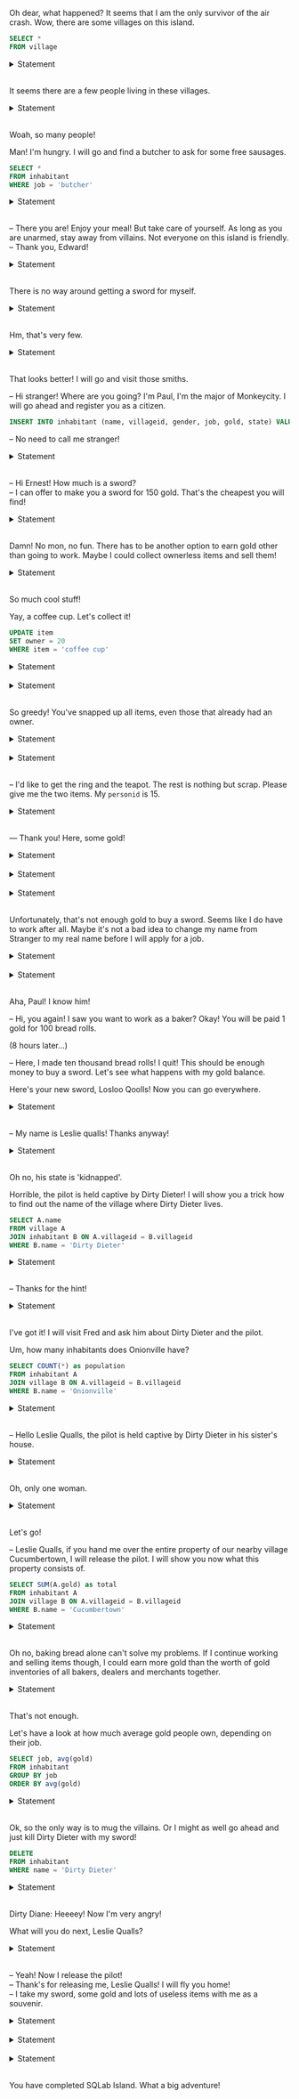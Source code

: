 

Oh dear, what happened? It seems that I am the only survivor of the air crash. Wow, there are some villages on this island.

```sql
SELECT *
FROM village
```

<details><summary>Statement</summary>Copy-paste the previous query. After the star `*`, add a comma and the given formula. Execute the complete query.<br><br>

<table>
    <tr>
        <th>villageid</th>
        <th>name</th>
        <th>chief</th>
        <th>hash</th>
        <th>token</th>
    </tr>
    <tr>
        <td>1</td>
        <td>Monkeycity</td>
        <td>1</td>
        <td>626144185414</td>
        <td>280010183117016</td>
    </tr>
    <tr>
        <td>2</td>
        <td>Cucumbertown</td>
        <td>6</td>
        <td>433400391491</td>
        <td>280010183117016</td>
    </tr>
</table>
Total: 3 rows affected.

</details><br>


It seems there are a few people living in these villages.

<details><summary>Statement</summary>How can you see a list of all inhabitants?<br><br>

<table>
    <tr>
        <th>personid</th>
        <th>name</th>
        <th>villageid</th>
        <th>gender</th>
        <th>job</th>
        <th>gold</th>
        <th>state</th>
        <th>hash</th>
        <th>token</th>
    </tr>
    <tr>
        <td>1</td>
        <td>Paul Bakerman</td>
        <td>1</td>
        <td>m</td>
        <td>baker</td>
        <td>850</td>
        <td>friendly</td>
        <td>646611776879</td>
        <td>127572182569252</td>
    </tr>
    <tr>
        <td>2</td>
        <td>Ernest Perry</td>
        <td>3</td>
        <td>m</td>
        <td>weaponsmith</td>
        <td>280</td>
        <td>friendly</td>
        <td>630197013484</td>
        <td>127572182569252</td>
    </tr>
</table>
Total: 19 rows affected.

</details><br>



Woah, so many people!

Man! I'm hungry. I will go and find a butcher to ask for some free sausages.

```sql
SELECT *
FROM inhabitant
WHERE job = 'butcher'
```

<details><summary>Statement</summary>Copy-paste the previous query, add the given formula, and execute it.<br><br>

<table>
    <tr>
        <th>personid</th>
        <th>name</th>
        <th>villageid</th>
        <th>gender</th>
        <th>job</th>
        <th>gold</th>
        <th>state</th>
        <th>hash</th>
        <th>token</th>
    </tr>
    <tr>
        <td>6</td>
        <td>Gerry Slaughterer</td>
        <td>2</td>
        <td>m</td>
        <td>butcher</td>
        <td>4850</td>
        <td>evil</td>
        <td>856968177321</td>
        <td>278655325129117</td>
    </tr>
    <tr>
        <td>7</td>
        <td>Peter Slaughterer</td>
        <td>3</td>
        <td>m</td>
        <td>butcher</td>
        <td>3250</td>
        <td>evil</td>
        <td>681036005590</td>
        <td>278655325129117</td>
    </tr>
</table>
Total: 4 rows affected.

</details><br>




– There you are! Enjoy your meal! But take care of yourself. As long as you are unarmed, stay away from villains. Not everyone on this island is friendly.  
– Thank you, Edward!

<details><summary>Statement</summary>Okay, let's see who is friendly on this island...<br><br>

<table>
    <tr>
        <th>personid</th>
        <th>name</th>
        <th>villageid</th>
        <th>gender</th>
        <th>job</th>
        <th>gold</th>
        <th>state</th>
        <th>hash</th>
        <th>token</th>
    </tr>
    <tr>
        <td>1</td>
        <td>Paul Bakerman</td>
        <td>1</td>
        <td>m</td>
        <td>baker</td>
        <td>850</td>
        <td>friendly</td>
        <td>646611776879</td>
        <td>49877984153702</td>
    </tr>
    <tr>
        <td>2</td>
        <td>Ernest Perry</td>
        <td>3</td>
        <td>m</td>
        <td>weaponsmith</td>
        <td>280</td>
        <td>friendly</td>
        <td>630197013484</td>
        <td>49877984153702</td>
    </tr>
</table>
Total: 11 rows affected.

</details><br>



There is no way around getting a sword for myself. 

<details><summary>Statement</summary>Now try to find a friendly weaponsmith to forge you one.

_Tip._ You can combine predicates in the `WHERE` clause with `AND`.<br><br>

<table>
    <tr>
        <th>personid</th>
        <th>name</th>
        <th>villageid</th>
        <th>gender</th>
        <th>job</th>
        <th>gold</th>
        <th>state</th>
        <th>hash</th>
        <th>token</th>
    </tr>
    <tr>
        <td>2</td>
        <td>Ernest Perry</td>
        <td>3</td>
        <td>m</td>
        <td>weaponsmith</td>
        <td>280</td>
        <td>friendly</td>
        <td>630197013484</td>
        <td>111347585921835</td>
    </tr>
</table>
Total: 1 row affected.

</details><br>



Hm, that's very few.

<details><summary>Statement</summary>Maybe other friendly smiths can help you out, e.g. a blacksmith.

_Tip._ Try out: job LIKE '%smith' to find all inhabitants whose job ends with 'smith' (% is a wildcard for any number of characters).<br><br>

<table>
    <tr>
        <th>personid</th>
        <th>name</th>
        <th>villageid</th>
        <th>gender</th>
        <th>job</th>
        <th>gold</th>
        <th>state</th>
        <th>hash</th>
        <th>token</th>
    </tr>
    <tr>
        <td>2</td>
        <td>Ernest Perry</td>
        <td>3</td>
        <td>m</td>
        <td>weaponsmith</td>
        <td>280</td>
        <td>friendly</td>
        <td>630197013484</td>
        <td>71493821063775</td>
    </tr>
    <tr>
        <td>10</td>
        <td>Peter Drummer</td>
        <td>1</td>
        <td>m</td>
        <td>smith</td>
        <td>600</td>
        <td>friendly</td>
        <td>445353142598</td>
        <td>71493821063775</td>
    </tr>
</table>
Total: 3 rows affected.

</details><br>



That looks better! I will go and visit those smiths.

– Hi stranger! Where are you going? I'm Paul, I'm the major of Monkeycity. I will go ahead and register you as a citizen.

```sql
INSERT INTO inhabitant (name, villageid, gender, job, gold, state) VALUES ('Stranger', 1, '?', '?', 0, '?')
```

– No need to call me stranger!

<details><summary>Statement</summary>First, execute the `INSERT` statement. Then, look for your personid.

_Tip._ In former queries, the * stands for: all columns. Instead of the star, you can also address one or more columns (separated by a comma) and you will only get the columns you need.<br><br>

<table>
    <tr>
        <th>personid</th>
        <th>token</th>
    </tr>
    <tr>
        <td>20</td>
        <td>30398186716581</td>
    </tr>
</table>
Total: 1 row affected.

</details><br>




– Hi Ernest! How much is a sword?  
– I can offer to make you a sword for 150 gold. That's the cheapest you will find!

<details><summary>Statement</summary>How much gold do you have?<br><br>

<table>
    <tr>
        <th>gold</th>
        <th>token</th>
    </tr>
    <tr>
        <td>0</td>
        <td>8348573347279</td>
    </tr>
</table>
Total: 1 row affected.

</details><br>



Damn! No mon, no fun. There has to be another option to earn gold other than going to work. Maybe I could collect ownerless items and sell them!

<details><summary>Statement</summary>Make a list of all items that don't belong to anyone.

_Tip._ You can recognize ownerless items by: WHERE owner IS NULL<br><br>

<table>
    <tr>
        <th>item</th>
        <th>owner</th>
        <th>hash</th>
        <th>token</th>
    </tr>
    <tr>
        <td>bucket</td>
        <td>None</td>
        <td>798643833227</td>
        <td>250823105679734</td>
    </tr>
    <tr>
        <td>carton</td>
        <td>None</td>
        <td>255607005723</td>
        <td>250823105679734</td>
    </tr>
</table>
Total: 6 rows affected.

</details><br>


So much cool stuff!

Yay, a coffee cup. Let's collect it!

```sql
UPDATE item
SET owner = 20
WHERE item = 'coffee cup'
```

<details><summary>Statement</summary>Execute the `UPDATE` statement, and check the `item` table afterwards.<br><br>

<table>
    <tr>
        <th>item</th>
        <th>owner</th>
        <th>hash</th>
        <th>token</th>
    </tr>
    <tr>
        <td>bucket</td>
        <td>None</td>
        <td>798643833227</td>
        <td>112781382726964</td>
    </tr>
    <tr>
        <td>carton</td>
        <td>None</td>
        <td>255607005723</td>
        <td>112781382726964</td>
    </tr>
</table>
Total: 9 rows affected.

</details><br>




<details><summary>Statement</summary>Do you know a trick how to collect all the ownerless items? Afterwards, list all of the items you own.<br><br>

<table>
    <tr>
        <th>item</th>
        <th>token</th>
    </tr>
    <tr>
        <td>bucket</td>
        <td>140361992167979</td>
    </tr>
    <tr>
        <td>carton</td>
        <td>140361992167979</td>
    </tr>
</table>
Total: 6 rows affected.

</details><br>


So greedy! You've snapped up all items, even those that already had an owner.

<details><summary>Statement</summary>Let's give them back to their rightful owners: the cane to 5, the hammer to 2 and the rope to 17. Afterwards, list all of the items you own.<br><br>

<table>
    <tr>
        <th>item</th>
        <th>token</th>
    </tr>
    <tr>
        <td>bucket</td>
        <td>206536196373822</td>
    </tr>
    <tr>
        <td>carton</td>
        <td>206536196373822</td>
    </tr>
</table>
Total: 6 rows affected.

</details><br>




<details><summary>Statement</summary>Find a friendly inhabitant who is either a merchant or a dealer. Maybe they want to buy some of your items.<br><br>

<table>
    <tr>
        <th>personid</th>
        <th>name</th>
        <th>villageid</th>
        <th>gender</th>
        <th>job</th>
        <th>gold</th>
        <th>state</th>
        <th>hash</th>
        <th>token</th>
    </tr>
    <tr>
        <td>4</td>
        <td>Carl Ox</td>
        <td>1</td>
        <td>m</td>
        <td>merchant</td>
        <td>250</td>
        <td>friendly</td>
        <td>850110253458</td>
        <td>166475576240457</td>
    </tr>
    <tr>
        <td>12</td>
        <td>Otto Alexander</td>
        <td>2</td>
        <td>m</td>
        <td>dealer</td>
        <td>680</td>
        <td>friendly</td>
        <td>591142648847</td>
        <td>166475576240457</td>
    </tr>
</table>
Total: 3 rows affected.

</details><br>




– I'd like to get the ring and the teapot. The rest is nothing but scrap. Please give me the two items. My `personid` is 15.

<details><summary>Statement</summary>Afterwards, check the items that she owns.<br><br>

<table>
    <tr>
        <th>item</th>
        <th>owner</th>
        <th>hash</th>
        <th>token</th>
    </tr>
    <tr>
        <td>ring</td>
        <td>15</td>
        <td>285279987781</td>
        <td>261352685198133</td>
    </tr>
    <tr>
        <td>teapot</td>
        <td>15</td>
        <td>950599138709</td>
        <td>261352685198133</td>
    </tr>
</table>
Total: 2 rows affected.

</details><br>




— Thank you! Here, some gold!

<details><summary>Statement</summary>Transfer 120 from Helen's gold to yours, and then check the new amounts of your two rows.

_Tip._ SQL has no “transfer” operation. Use two `UPDATE` statements.<br><br>

<table>
    <tr>
        <th>name</th>
        <th>gold</th>
        <th>token</th>
    </tr>
    <tr>
        <td>Helen Grasshead</td>
        <td>560</td>
        <td>35110542179316</td>
    </tr>
    <tr>
        <td>Stranger</td>
        <td>120</td>
        <td>35110542179316</td>
    </tr>
</table>
Total: 2 rows affected.

</details><br>




<details><summary>Statement</summary>You have correctly updated Helen's gold. Now update yours.<br><br>

<table>
    <tr>
        <th>name</th>
        <th>gold</th>
        <th>token</th>
    </tr>
    <tr>
        <td>Helen Grasshead</td>
        <td>680</td>
        <td>36005631554399</td>
    </tr>
    <tr>
        <td>Stranger</td>
        <td>240</td>
        <td>36005631554399</td>
    </tr>
</table>
Total: 2 rows affected.

</details><br>




<details><summary>Statement</summary>You have correctly updated your gold. Now update Helen's.<br><br>

<table>
    <tr>
        <th>name</th>
        <th>gold</th>
        <th>token</th>
    </tr>
    <tr>
        <td>Helen Grasshead</td>
        <td>560</td>
        <td>11047667535310</td>
    </tr>
    <tr>
        <td>Stranger</td>
        <td>240</td>
        <td>11047667535310</td>
    </tr>
</table>
Total: 2 rows affected.

</details><br>


Unfortunately, that's not enough gold to buy a sword. Seems like I do have to work after all. Maybe it's not a bad idea to change my name from Stranger to my real name before I will apply for a job.

<details><summary>Statement</summary>Update your name to 'Leslie Qualls' and show the updated row.<br><br>

<table>
    <tr>
        <th>personid</th>
        <th>name</th>
        <th>villageid</th>
        <th>gender</th>
        <th>job</th>
        <th>gold</th>
        <th>state</th>
        <th>hash</th>
        <th>token</th>
    </tr>
    <tr>
        <td>20</td>
        <td>Leslie Qualls</td>
        <td>1</td>
        <td>?</td>
        <td>?</td>
        <td>240</td>
        <td>?</td>
        <td>389732266343</td>
        <td>17932999715393</td>
    </tr>
</table>
Total: 1 row affected.

</details><br>




<details><summary>Statement</summary>Since baking is one of your hobbies, why not find a baker who you can work for?

_Tip._ List all bakers and use `ORDER BY` gold to sort the results. `ORDER BY` gold `DESC` is even better because then the richest baker is on top.<br><br>

<table>
    <tr>
        <th>personid</th>
        <th>name</th>
        <th>villageid</th>
        <th>gender</th>
        <th>job</th>
        <th>gold</th>
        <th>state</th>
        <th>hash</th>
        <th>token</th>
    </tr>
    <tr>
        <td>1</td>
        <td>Paul Bakerman</td>
        <td>1</td>
        <td>m</td>
        <td>baker</td>
        <td>850</td>
        <td>friendly</td>
        <td>646611776879</td>
        <td>34691307363878</td>
    </tr>
    <tr>
        <td>9</td>
        <td>Tiffany Drummer</td>
        <td>1</td>
        <td>f</td>
        <td>baker</td>
        <td>550</td>
        <td>evil</td>
        <td>592129557518</td>
        <td>34691307363878</td>
    </tr>
</table>
Total: 3 rows affected.

</details><br>


Aha, Paul! I know him!

– Hi, you again! I saw you want to work as a baker? Okay! You will be paid 1 gold for 100 bread rolls.

(8 hours later...)

– Here, I made ten thousand bread rolls! I quit! This should be enough money to buy a sword. Let's see what happens with my gold balance.

Here's your new sword, Losloo Qoolls! Now you can go everywhere.

<details><summary>Statement</summary>Transfer your salary (100) from Paul's gold to yours, and substract the price of the sword (150). Then, display your gold balance.<br><br>

<table>
    <tr>
        <th>gold</th>
        <th>token</th>
    </tr>
    <tr>
        <td>190</td>
        <td>156519988531042</td>
    </tr>
</table>
Total: 1 row affected.

</details><br>




– My name is Leslie qualls! Thanks anyway!

<details><summary>Statement</summary>Is there a pilot on this island by any chance? He could fly you home.<br><br>

<table>
    <tr>
        <th>personid</th>
        <th>name</th>
        <th>villageid</th>
        <th>gender</th>
        <th>job</th>
        <th>gold</th>
        <th>state</th>
        <th>hash</th>
        <th>token</th>
    </tr>
    <tr>
        <td>8</td>
        <td>Arthur Tailor</td>
        <td>2</td>
        <td>m</td>
        <td>pilot</td>
        <td>490</td>
        <td>kidnapped</td>
        <td>509268313479</td>
        <td>228820229151258</td>
    </tr>
</table>
Total: 1 row affected.

</details><br>


Oh no, his state is 'kidnapped'.

Horrible, the pilot is held captive by Dirty Dieter! I will show you a trick how to find out the name of the village where Dirty Dieter lives.

```sql
SELECT A.name
FROM village A
JOIN inhabitant B ON A.villageid = B.villageid
WHERE B.name = 'Dirty Dieter'
```

<details><summary>Statement</summary>Copy-paste the previous query, add the given formula, and execute it.<br><br>

<table>
    <tr>
        <th>name</th>
        <th>token</th>
    </tr>
    <tr>
        <td>Onionville</td>
        <td>256416647551874</td>
    </tr>
</table>
Total: 1 row affected.

</details><br>




– Thanks for the hint!

<details><summary>Statement</summary>Use the join to find out the chief's name of the village Onionville.

_Tip._ In the column `chief` in the village table, the `personid` of the chief is stored.<br><br>

<table>
    <tr>
        <th>name</th>
        <th>token</th>
    </tr>
    <tr>
        <td>Fred Dix</td>
        <td>241551827838277</td>
    </tr>
</table>
Total: 1 row affected.

</details><br>


I've got it! I will visit Fred and ask him about Dirty Dieter and the pilot.

Um, how many inhabitants does Onionville have?

```sql
SELECT COUNT(*) as population
FROM inhabitant A
JOIN village B ON A.villageid = B.villageid
WHERE B.name = 'Onionville'
```

<details><summary>Statement</summary>Copy-paste the previous query, add the given formula, and execute it.<br><br>

<table>
    <tr>
        <th>population</th>
        <th>token</th>
    </tr>
    <tr>
        <td>8</td>
        <td>238207576521752</td>
    </tr>
</table>
Total: 1 row affected.

</details><br>




– Hello Leslie Qualls, the pilot is held captive by Dirty Dieter in his sister's house.

<details><summary>Statement</summary>Shall I tell you how many women there are in Onionville? Nah, you can figure it out by yourself!

_Tip._ Women show up as gender = 'f'.<br><br>

<table>
    <tr>
        <th>women</th>
        <th>token</th>
    </tr>
    <tr>
        <td>1</td>
        <td>41269257906868</td>
    </tr>
</table>
Total: 1 row affected.

</details><br>


Oh, only one woman.

<details><summary>Statement</summary>What's her name?<br><br>

<table>
    <tr>
        <th>name</th>
        <th>token</th>
    </tr>
    <tr>
        <td>Dirty Diane</td>
        <td>124758398389543</td>
    </tr>
</table>
Total: 1 row affected.

</details><br>


Let's go!

– Leslie Qualls, if you hand me over the entire property of our nearby village Cucumbertown, I will release the pilot. I will show you now what this property consists of.

```sql
SELECT SUM(A.gold) as total
FROM inhabitant A
JOIN village B ON A.villageid = B.villageid
WHERE B.name = 'Cucumbertown'
```

<details><summary>Statement</summary>Copy-paste the previous query, add the given formula, and execute it.<br><br>

<table>
    <tr>
        <th>total</th>
        <th>token</th>
    </tr>
    <tr>
        <td>8860</td>
        <td>152687633573299</td>
    </tr>
</table>
Total: 1 row affected.

</details><br>


Oh no, baking bread alone can't solve my problems. If I continue working and selling items though, I could earn more gold than the worth of gold inventories of all bakers, dealers and merchants together.

<details><summary>Statement</summary>Sum the gold of all these people.<br><br>

<table>
    <tr>
        <th>total</th>
        <th>token</th>
    </tr>
    <tr>
        <td>3910</td>
        <td>203591029657813</td>
    </tr>
</table>
Total: 1 row affected.

</details><br>


That's not enough.

Let's have a look at how much average gold people own, depending on their job.

```sql
SELECT job, avg(gold)
FROM inhabitant
GROUP BY job
ORDER BY avg(gold)
```

<details><summary>Statement</summary>Copy-paste the previous query, add the given formula, and execute it.<br><br>

<table>
    <tr>
        <th>job</th>
        <th>average</th>
        <th>token</th>
    </tr>
    <tr>
        <td>farmer</td>
        <td>10.0</td>
        <td>222052332563255</td>
    </tr>
    <tr>
        <td>?</td>
        <td>190.0</td>
        <td>222052332563255</td>
    </tr>
</table>
Total: 11 rows affected.

</details><br>


Ok, so the only way is to mug the villains. Or I might as well go ahead and just kill Dirty Dieter with my sword!

```sql
DELETE
FROM inhabitant
WHERE name = 'Dirty Dieter'
```

<details><summary>Statement</summary>Execute the previous statement. Which item is now ownerless?<br><br>

<table>
    <tr>
        <th>item</th>
        <th>token</th>
    </tr>
    <tr>
        <td>cane</td>
        <td>193773092890240</td>
    </tr>
</table>
Total: 1 row affected.

</details><br>


Dirty Diane: Heeeey! Now I'm very angry!

What will you do next, Leslie Qualls?

<details><summary>Statement</summary>Delete Dirty Diane, and show the remaining inhabitants of Onionville (villageid 3).<br><br>

<table>
    <tr>
        <th>personid</th>
        <th>name</th>
        <th>villageid</th>
        <th>gender</th>
        <th>job</th>
        <th>gold</th>
        <th>state</th>
        <th>hash</th>
        <th>token</th>
    </tr>
    <tr>
        <td>2</td>
        <td>Ernest Perry</td>
        <td>3</td>
        <td>m</td>
        <td>weaponsmith</td>
        <td>280</td>
        <td>friendly</td>
        <td>630197013484</td>
        <td>60216806700812</td>
    </tr>
    <tr>
        <td>7</td>
        <td>Peter Slaughterer</td>
        <td>3</td>
        <td>m</td>
        <td>butcher</td>
        <td>3250</td>
        <td>evil</td>
        <td>681036005590</td>
        <td>60216806700812</td>
    </tr>
</table>
Total: 6 rows affected.

</details><br>




– Yeah! Now I release the pilot!<br>
– Thank's for releasing me, Leslie Qualls! I will fly you home!<br>
– I take my sword, some gold and lots of useless items with me as a souvenir.

<details><summary>Statement</summary>Change the pilot's status to 'friendly', your own status to 'emigrated', and show the table `inhabitant`.<br><br>

<table>
    <tr>
        <th>personid</th>
        <th>name</th>
        <th>villageid</th>
        <th>gender</th>
        <th>job</th>
        <th>gold</th>
        <th>state</th>
        <th>hash</th>
        <th>token</th>
    </tr>
    <tr>
        <td>1</td>
        <td>Paul Bakerman</td>
        <td>1</td>
        <td>m</td>
        <td>baker</td>
        <td>750</td>
        <td>friendly</td>
        <td>503254218482</td>
        <td>225765442742136</td>
    </tr>
    <tr>
        <td>2</td>
        <td>Ernest Perry</td>
        <td>3</td>
        <td>m</td>
        <td>weaponsmith</td>
        <td>280</td>
        <td>friendly</td>
        <td>630197013484</td>
        <td>225765442742136</td>
    </tr>
</table>
Total: 18 rows affected.

</details><br>




<details><summary>Statement</summary>You have correctly updated the pilot's status. Now update yours to 'emigrated', and show the table `inhabitant`.<br><br>

<table>
    <tr>
        <th>personid</th>
        <th>name</th>
        <th>villageid</th>
        <th>gender</th>
        <th>job</th>
        <th>gold</th>
        <th>state</th>
        <th>hash</th>
        <th>token</th>
    </tr>
    <tr>
        <td>1</td>
        <td>Paul Bakerman</td>
        <td>1</td>
        <td>m</td>
        <td>baker</td>
        <td>750</td>
        <td>friendly</td>
        <td>503254218482</td>
        <td>255035326205192</td>
    </tr>
    <tr>
        <td>2</td>
        <td>Ernest Perry</td>
        <td>3</td>
        <td>m</td>
        <td>weaponsmith</td>
        <td>280</td>
        <td>friendly</td>
        <td>630197013484</td>
        <td>255035326205192</td>
    </tr>
</table>
Total: 18 rows affected.

</details><br>




<details><summary>Statement</summary>You have correctly updated your status. Now update the pilot's state to 'friendly', and show the table `inhabitant`.<br><br>

<table>
    <tr>
        <th>personid</th>
        <th>name</th>
        <th>villageid</th>
        <th>gender</th>
        <th>job</th>
        <th>gold</th>
        <th>state</th>
        <th>hash</th>
        <th>token</th>
    </tr>
    <tr>
        <td>1</td>
        <td>Paul Bakerman</td>
        <td>1</td>
        <td>m</td>
        <td>baker</td>
        <td>750</td>
        <td>friendly</td>
        <td>503254218482</td>
        <td>150536228948792</td>
    </tr>
    <tr>
        <td>2</td>
        <td>Ernest Perry</td>
        <td>3</td>
        <td>m</td>
        <td>weaponsmith</td>
        <td>280</td>
        <td>friendly</td>
        <td>630197013484</td>
        <td>150536228948792</td>
    </tr>
</table>
Total: 18 rows affected.

</details><br>


You have completed SQLab Island. What a big adventure!

